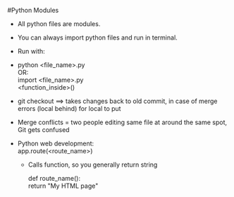 #Python Modules

* All python files are modules.

* You can always import python files and run in terminal.

* Run with:  
 * python <file_name>.py  
	 OR:  
 import <file_name>.py  
    	  <function_inside>(<parameters>)

* git checkout ==> takes changes back to old commit, in case of merge errors (local behind) for local to put

* Merge conflicts = two people editing same file at around the same spot, Git gets confused


* Python web development:  
 app.route(<route_name>)
  * Calls function, so you generally return string  

	def route_name():  
	return "My HTML page"
